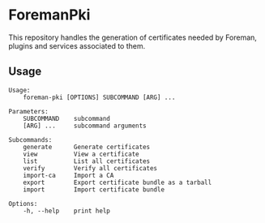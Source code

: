 # ForemanPki

This repository handles the generation of certificates needed by Foreman, plugins and services associated to them.

## Usage

```
Usage:
    foreman-pki [OPTIONS] SUBCOMMAND [ARG] ...

Parameters:
    SUBCOMMAND    subcommand
    [ARG] ...     subcommand arguments

Subcommands:
    generate      Generate certificates
    view          View a certificate
    list          List all certificates
    verify        Verify all certificates
    import-ca     Import a CA
    export        Export certificate bundle as a tarball
    import        Import certificate bundle

Options:
    -h, --help    print help
```
